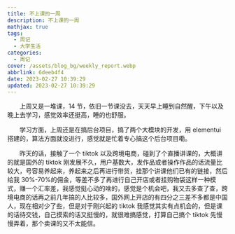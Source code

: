 ```yaml
---
title: 不上课的一周
description: 不上课的一周
mathjax: true
tags:
  - 周记
  - 大学生活
categories:
  - 周记
cover: /assets/blog_bg/weekly_report.webp
abbrlink: 6deeb4f4
date: 2023-02-27 10:39:29
updated: 2023-02-27 10:39:29
---
```


&emsp;&emsp;上周又是一堆课，14 节，依旧一节课没去，天天早上睡到自然醒，下午以及晚上去学习，感觉效率还挺高，睡的也舒服。

&emsp;&emsp;学习方面，上周还是在搞后台项目，搞了两个大模块的开发，用 elementui 搭建的，算法方面就没进行，感觉就是忙着专心搞这个后台项目嘞。

&emsp;&emsp;昨天的话，接触了一个 tiktok 以及跨境电商，碰到了个直播讲课的，大概讲的就是国外的 tiktok 刚发展不久，用户基数大，发作品或者操作作品的话流量比较大，号容易养起来，养起来之后再进行带货，挂那个讲课他们已有的链接，然后给我 30%-70%的佣金，等差不多了再进行自己开店或者挂购物袋这样一种模式，赚一个汇率差，我感觉挺心动的啥的，感觉是个机会吧，我又去多查了查，跨境电商的话再之前几年搞的人比较多，国外网上开店的有四分之三差不多都是中国人，现在相对少了些，但是对于刚兴起的 tiktok 我感觉其实有点机会的，但是课的话待交钱，自己摸索的话又挺慢的，就很难搞感觉，打算自己搞个 tiktok 先慢慢弄着，那个卖课的又不太能信。
